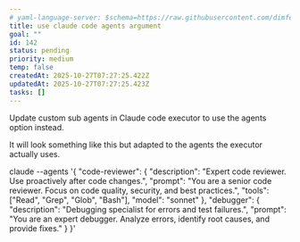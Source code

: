 ```yaml
---
# yaml-language-server: $schema=https://raw.githubusercontent.com/dimfeld/llmutils/main/schema/rmplan-plan-schema.json
title: use claude code agents argument
goal: ""
id: 142
status: pending
priority: medium
temp: false
createdAt: 2025-10-27T07:27:25.422Z
updatedAt: 2025-10-27T07:27:25.423Z
tasks: []
---
```


Update custom sub agents in Claude code executor to use the agents option instead.

It will look something like this but adapted to the agents the executor actually uses. 

claude --agents '{
  "code-reviewer": {
    "description": "Expert code reviewer. Use proactively after code changes.",
    "prompt": "You are a senior code reviewer. Focus on code quality, security, and best practices.",
    "tools": ["Read", "Grep", "Glob", "Bash"],
    "model": "sonnet"
  },
  "debugger": {
    "description": "Debugging specialist for errors and test failures.",
    "prompt": "You are an expert debugger. Analyze errors, identify root causes, and provide fixes."
  }
}'
